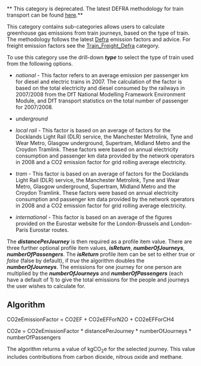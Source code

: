 ** This category is deprecated. The latest DEFRA methodology for train
transport can be found [here](DEFRA_passenger_transport_methodology).**

This category contains sub-categories allows users to calculate
greenhouse gas emissions from train journeys, based on the type of
train. The methodology follows the latest
[Defra](http://www.defra.gov.uk/environment/business/reporting/conversion-factors.htm)
emission factors and advice. For freight emission factors see the
[Train\_Freight\_Defra](Train_Freight_Defra) category.

To use this category use the drill-down ***type*** to select the type of
train used from the following options.

  - *national* - This factor refers to an average emission per passenger
    km for diesel and electric trains in 2007. The calculation of the
    factor is based on the total electricity and diesel consumed by the
    railways in 2007/2008 from the DfT National Modelling Framework
    Environment Module, and DfT transport statistics on the total number
    of passenger for 2007/2008.

<!-- end list -->

  - *underground*

<!-- end list -->

  - *local rail* - This factor is based on an average of factors for the
    Docklands Light Rail (DLR) service, the Manchester Metrolink, Tyne
    and Wear Metro, Glasgow underground, Supertram, Midland Metro and
    the Croydon Tramlink. These factors were based on annual electricity
    consumption and passenger km data provided by the network operators
    in 2008 and a CO2 emission factor for grid rolling average
    electricity.

<!-- end list -->

  - *tram* - This factor is based on an average of factors for the
    Docklands Light Rail (DLR) service, the Manchester Metrolink, Tyne
    and Wear Metro, Glasgow underground, Supertram, Midland Metro and
    the Croydon Tramlink. These factors were based on annual electricity
    consumption and passenger km data provided by the network operators
    in 2008 and a CO2 emission factor for grid rolling average
    electricity.

<!-- end list -->

  - *international* - This factor is based on an average of the figures
    provided on the Eurostar website for the London-Brussels and
    London-Paris Eurostar routes.

The ***distancePerJourney*** is then required as a profile item value.
There are three further optional profile item values, ***isReturn***,
***numberOfJourneys***, ***numberOfPassengers***. The ***isReturn***
profile item can be set to either *true* or *false* (false by default),
if *true* the algorithm doubles the ***numberOfJourneys***. The
emissions for one journey for one person are multiplied by the
***numberOfJourneys*** and ***numberOfPassengers*** (each have a default
of 1) to give the total emissions for the people and journeys the user
wishes to calculate for.

## Algorithm

CO2eEmissionFactor = CO2EF + CO2eEFForN2O + CO2eEFForCH4

CO2e = CO2eEmissionFactor \* distancePerJourney \* numberOfJourneys \*
numberOfPassengers

The algorithm returns a value of kgCO<sub>2</sub>e for the selected journey.
This value includes contributions from carbon dioxide, nitrous oxide and
methane.
